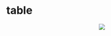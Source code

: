# table

<div align="center">
  <img src="https://github.com/phferreira/assets/blob/master/images/table.gif"/>
</div>
